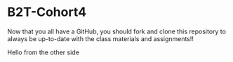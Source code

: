 # B2T-Cohort4
Now that you all have a GitHub, you should fork and clone this repository to always be up-to-date with the class materials and assignments!!

Hello from the other side
